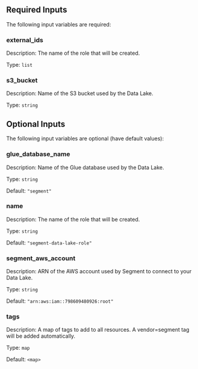 ## Required Inputs

The following input variables are required:

### external\_ids

Description: The name of the role that will be created.

Type: `list`

### s3\_bucket

Description: Name of the S3 bucket used by the Data Lake.

Type: `string`

## Optional Inputs

The following input variables are optional (have default values):

### glue\_database\_name

Description: Name of the Glue database used by the Data Lake.

Type: `string`

Default: `"segment"`

### name

Description: The name of the role that will be created.

Type: `string`

Default: `"segment-data-lake-role"`

### segment\_aws\_account

Description: ARN of the AWS account used by Segment to connect to your Data Lake.

Type: `string`

Default: `"arn:aws:iam::798609480926:root"`

### tags

Description: A map of tags to add to all resources. A vendor=segment tag will be added automatically.

Type: `map`

Default: `<map>`

